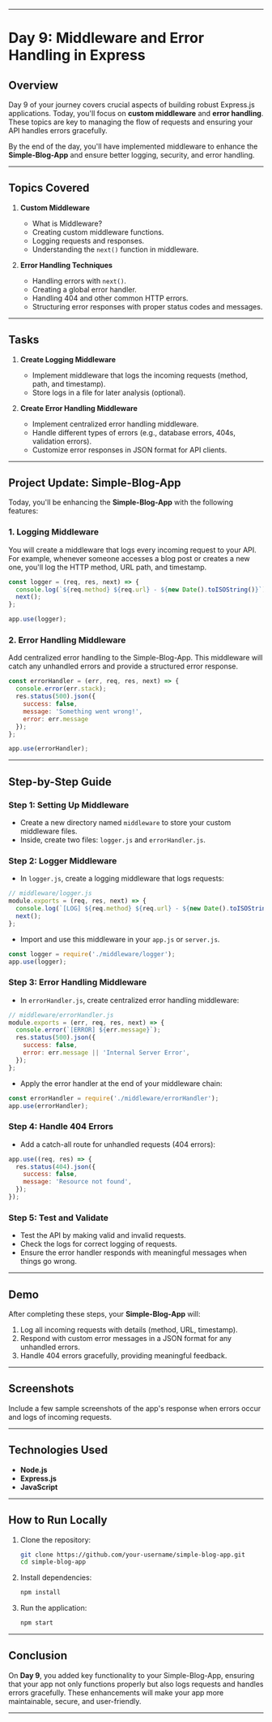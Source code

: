 
---

# **Day 9: Middleware and Error Handling in Express**

## **Overview**
Day 9 of your journey covers crucial aspects of building robust Express.js applications. Today, you'll focus on **custom middleware** and **error handling**. These topics are key to managing the flow of requests and ensuring your API handles errors gracefully.

By the end of the day, you'll have implemented middleware to enhance the **Simple-Blog-App** and ensure better logging, security, and error handling.

---

## **Topics Covered**
1. **Custom Middleware**
   - What is Middleware?
   - Creating custom middleware functions.
   - Logging requests and responses.
   - Understanding the `next()` function in middleware.

2. **Error Handling Techniques**
   - Handling errors with `next()`.
   - Creating a global error handler.
   - Handling 404 and other common HTTP errors.
   - Structuring error responses with proper status codes and messages.

---

## **Tasks**
1. **Create Logging Middleware**
   - Implement middleware that logs the incoming requests (method, path, and timestamp).
   - Store logs in a file for later analysis (optional).
   
2. **Create Error Handling Middleware**
   - Implement centralized error handling middleware.
   - Handle different types of errors (e.g., database errors, 404s, validation errors).
   - Customize error responses in JSON format for API clients.

---

## **Project Update: Simple-Blog-App**
Today, you'll be enhancing the **Simple-Blog-App** with the following features:

### **1. Logging Middleware**
You will create a middleware that logs every incoming request to your API. For example, whenever someone accesses a blog post or creates a new one, you'll log the HTTP method, URL path, and timestamp.

```javascript
const logger = (req, res, next) => {
  console.log(`${req.method} ${req.url} - ${new Date().toISOString()}`);
  next();
};

app.use(logger);
```

### **2. Error Handling Middleware**
Add centralized error handling to the Simple-Blog-App. This middleware will catch any unhandled errors and provide a structured error response.

```javascript
const errorHandler = (err, req, res, next) => {
  console.error(err.stack);
  res.status(500).json({
    success: false,
    message: 'Something went wrong!',
    error: err.message
  });
};

app.use(errorHandler);
```

---

## **Step-by-Step Guide**

### **Step 1: Setting Up Middleware**
- Create a new directory named `middleware` to store your custom middleware files.
- Inside, create two files: `logger.js` and `errorHandler.js`.

### **Step 2: Logger Middleware**
- In `logger.js`, create a logging middleware that logs requests:

```javascript
// middleware/logger.js
module.exports = (req, res, next) => {
  console.log(`[LOG] ${req.method} ${req.url} - ${new Date().toISOString()}`);
  next();
};
```
- Import and use this middleware in your `app.js` or `server.js`.

```javascript
const logger = require('./middleware/logger');
app.use(logger);
```

### **Step 3: Error Handling Middleware**
- In `errorHandler.js`, create centralized error handling middleware:

```javascript
// middleware/errorHandler.js
module.exports = (err, req, res, next) => {
  console.error(`[ERROR] ${err.message}`);
  res.status(500).json({
    success: false,
    error: err.message || 'Internal Server Error',
  });
};
```
- Apply the error handler at the end of your middleware chain:

```javascript
const errorHandler = require('./middleware/errorHandler');
app.use(errorHandler);
```

### **Step 4: Handle 404 Errors**
- Add a catch-all route for unhandled requests (404 errors):

```javascript
app.use((req, res) => {
  res.status(404).json({
    success: false,
    message: 'Resource not found',
  });
});
```

### **Step 5: Test and Validate**
- Test the API by making valid and invalid requests.
- Check the logs for correct logging of requests.
- Ensure the error handler responds with meaningful messages when things go wrong.

---

## **Demo**

After completing these steps, your **Simple-Blog-App** will:
1. Log all incoming requests with details (method, URL, timestamp).
2. Respond with custom error messages in a JSON format for any unhandled errors.
3. Handle 404 errors gracefully, providing meaningful feedback.

---

## **Screenshots**

Include a few sample screenshots of the app's response when errors occur and logs of incoming requests.

---

## **Technologies Used**
- **Node.js**
- **Express.js**
- **JavaScript**

---

## **How to Run Locally**

1. Clone the repository:
    ```bash
    git clone https://github.com/your-username/simple-blog-app.git
    cd simple-blog-app
    ```

2. Install dependencies:
    ```bash
    npm install
    ```

3. Run the application:
    ```bash
    npm start
    ```

---

## **Conclusion**
On **Day 9**, you added key functionality to your Simple-Blog-App, ensuring that your app not only functions properly but also logs requests and handles errors gracefully. These enhancements will make your app more maintainable, secure, and user-friendly.

---
